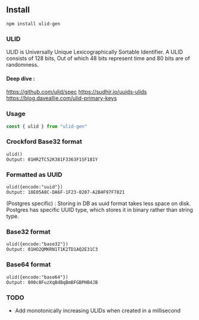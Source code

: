 ## Install

```
npm install ulid-gen
```

### ULID 
ULID is Universally Unique Lexicographically Sortable Identifier.
A ULID consists of 128 bits, Out of which 48 bits represent time and 80 bits are of randomness.

#### Deep dive :
https://github.com/ulid/spec
https://sudhir.io/uuids-ulids
https://blog.daveallie.com/ulid-primary-keys


### Usage

```javascript
const { ulid } from "ulid-gen"
```

### Crockford Base32 format
```
ulid()
Output: 01HR2TC52K381F3363F1SF181Y
```
### Formatted as UUID
```
ulid({encode:"uuid"})
Output: 18E05A8C-DA6F-1F23-0207-A2B4F97F7821
```
(Postgres specific) : Storing in DB as uuid format takes less space on disk. 
Postgres has specific UUID type, which stores it in binary rather than string type.
### Base32 format
```
ulid({encode:"base32"})
Output: 01HO2QMKRN1T1K2TD1AQ2E31C3
```
### Base64 format
```
ulid({encode:"base64"})
Output: 000c8FuzXqBdBqBmBFGBPHB4JB
```

### TODO 
- Add monotonically increasing ULIDs when created in a millisecond

